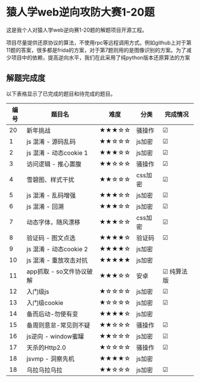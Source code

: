 # 猿人学web逆向攻防大赛1-20题

这是我个人对猿人学web逆向赛1-20题的解题项目开源工程。

项目尽量提供还原协议的算法，不使用rpc等远程调用方式。例如github上对于第11题的答案，很多都是frida的方案，对于第7题则用的是图像识别的方案。为了减少项目中的依赖，提高逆向水平，我们在此采用了纯python版本还原算法的方案


## 解题完成度

以下表格显示了已完成的题目和待完成的题目。

| 编号 | 题目名                | 难度    | 分类    | 完成情况  |
|----|--------------------|-------|-------|-------|
| 20 | 新年挑战               | ★★★☆☆ | 骚操作   |  ☑   |
| 1  | js 混淆 - 源码乱码       | ★★☆☆☆ | js加密  | ☑     |
| 2  | js 混淆 - 动态cookie 1 | ★★★☆☆ | js加密  | ☑     |
| 3  | 访问逻辑 - 推心置腹        | ★★☆☆☆ | 骚操作   | ☑     |
| 4  | 雪碧图、样式干扰           | ★★☆☆☆ | css加密 | ☑     |
| 5  | js 混淆 - 乱码增强       | ★★★☆☆ | js加密  | ☑     |
| 6  | js 混淆 - 回溯         | ★★★☆☆ | js加密  |  ☑  |
| 7  | 动态字体，随风漂移          | ★★★☆☆ | css加密 |  ☑   |
| 8  | 验证码 - 图文点选         | ★★★★☆ | 验证码   |   ☑   |
| 9  | js 混淆 - 动态cookie 2 | ★★★★☆ | js加密  |     |
| 10 | js 混淆 - 重放攻击对抗     | ★★★★★ | js加密  |     |
| 11 | app抓取 - so文件协议破解   | ★★★☆☆ | 安卓    |  ☑ 纯算法版   |
| 12 | 入门级js              | ★☆☆☆☆ | js加密  | ☑     |
| 13 | 入门级cookie          | ★☆☆☆☆ | js加密  | ☑     |
| 14 | 备而后动-勿使有变          | ★★★★☆ | js加密  |    |
| 15 | 备周则意怠-常见则不疑        | ★★☆☆☆ | 骚操作   | ☑     |
| 16 | js逆向 - window蜜罐    | ★★☆☆☆ | js加密  | ☑     |
| 17 | 天杀的Http2.0         | ★☆☆☆☆ | 骚操作   | ☑     |
| 18 | jsvmp - 洞察先机       | ★★★★☆ | js加密  |     |
| 18 | 乌拉乌拉乌拉      | ★★☆☆☆ | js加密  | ☑     |